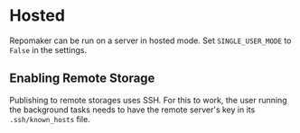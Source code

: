 # Hosted

Repomaker can be run on a server in hosted mode.
Set `SINGLE_USER_MODE` to `False` in the settings.

## Enabling Remote Storage

Publishing to remote storages uses SSH.
For this to work, the user running the background tasks
needs to have the remote server's key in its  `.ssh/known_hosts` file.

